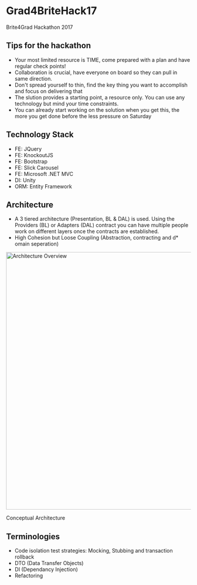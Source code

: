 # Grad4BriteHack17
Brite4Grad Hackathon 2017

## Tips for the hackathon
* Your most limited resource is TIME, come prepared with a plan and have regular check points!
* Collaboration is crucial, have everyone on board so they can pull in same direction.
* Don't spread yourself to thin, find the key thing you want to accomplish and focus on delivering that
* The slution provides a starting point, a resource only. You can use any technology but mind your time constraints.
* You can already start working on the solution when you get this, the more you get done before the less pressure on Saturday

## Technology Stack
* FE: JQuery
* FE: KnockoutJS
* FE: Bootstrap
* FE: Slick Carousel
* FE: Microsoft .NET MVC
* DI: Unity
* ORM: Entity Framework

## Architecture
* A 3 tiered architecture (Presentation, BL & DAL) is used. Using the Providers (BL) or Adapters (DAL) contract you can have multiple people work on different layers once the contracts are established.
* High Cohesion but Loose Coupling (Abstraction, contracting and d* omain seperation)

<img alt="Architecture Overview" src="https://raw.githubusercontent.com/BHD-ConsultingServices/Grad4BriteHack17/master/Web/Content/Images/ConceptualArchitecture.png" width="700">

Conceptual Architecture

## Terminologies
* Code isolation test strategies: Mocking, Stubbing and transaction rollback
* DTO (Data Transfer Objects)
* DI (Dependancy Injection)
* Refactoring






